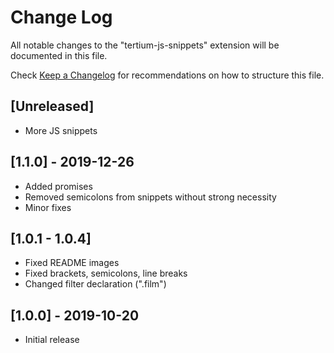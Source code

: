 # Change Log

All notable changes to the "tertium-js-snippets" extension will be documented in this file.

Check [Keep a Changelog](http://keepachangelog.com/) for recommendations on how to structure this file.

## [Unreleased]

- More JS snippets

## [1.1.0] - 2019-12-26

- Added promises
- Removed semicolons from snippets without strong necessity
- Minor fixes

## [1.0.1 - 1.0.4]

- Fixed README images
- Fixed brackets, semicolons, line breaks
- Changed filter declaration (".film")

## [1.0.0] - 2019-10-20

- Initial release
